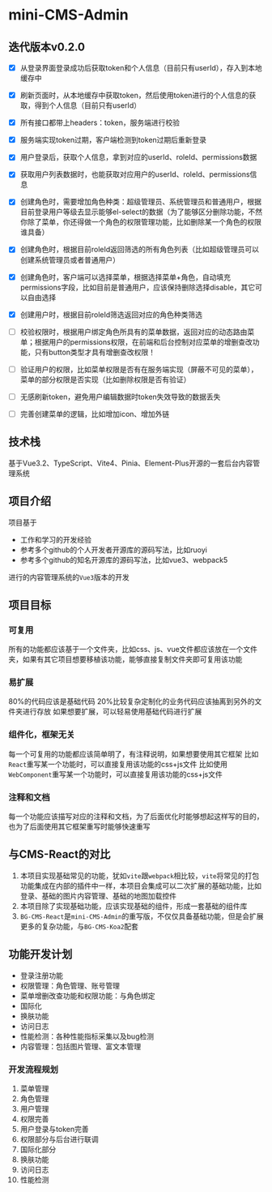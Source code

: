 # mini-CMS-Admin


## 迭代版本v0.2.0

- [x]  从登录界面登录成功后获取token和个人信息（目前只有userId），存入到本地缓存中
- [x]  刷新页面时，从本地缓存中获取token，然后使用token进行的个人信息的获取，得到个人信息（目前只有userId）
- [x]  所有接口都带上headers：token，服务端进行校验
- [x]  服务端实现token过期，客户端检测到token过期后重新登录
- [x]  用户登录后，获取个人信息，拿到对应的userId、roleId、permissions数据
- [x]  获取用户列表数据时，也能获取对应用户的userId、roleId、permissions信息
- [x]  创建角色时，需要增加角色种类：超级管理员、系统管理员和普通用户，根据目前登录用户等级去显示能够el-select的数据（为了能够区分删除功能，不然你除了菜单，你还得做一个角色的权限管理功能，比如删除某一个角色的权限谁具备）
- [x]  创建角色时，根据目前roleId返回筛选的所有角色列表（比如超级管理员可以创建系统管理员或者普通用户）
- [x]  创建角色时，客户端可以选择菜单，根据选择菜单+角色，自动填充permissions字段，比如目前是普通用户，应该保持删除选择disable，其它可以自由选择
- [x]  创建用户时，根据目前roleId筛选返回对应的角色种类筛选
- [ ]  校验权限时，根据用户绑定角色所具有的菜单数据，返回对应的动态路由菜单；根据用户的permissions权限，在前端和后台控制对应菜单的增删查改功能，只有button类型才具有增删查改权限！
- [ ]  验证用户的权限，比如菜单权限是否有在服务端实现（屏蔽不可见的菜单），菜单的部分权限是否实现（比如删除权限是否有验证）
- [ ]  无感刷新token，避免用户编辑数据时token失效导致的数据丢失
- [ ]  完善创建菜单的逻辑，比如增加icon、增加外链


## 技术栈

基于Vue3.2、TypeScript、Vite4、Pinia、Element-Plus开源的一套后台内容管理系统

## 项目介绍
项目基于
- 工作和学习的开发经验
- 参考多个github的个人开发者开源库的源码写法，比如ruoyi
- 参考多个github的知名开源库的源码写法，比如vue3、webpack5

进行的内容管理系统的`Vue3`版本的开发

## 项目目标

### 可复用
所有的功能都应该基于一个文件夹，比如css、js、vue文件都应该放在一个文件夹，如果有其它项目想要移植该功能，能够直接复制文件夹即可复用该功能

### 易扩展
80%的代码应该是基础代码
20%比较复杂定制化的业务代码应该抽离到另外的文件夹进行存放
如果想要扩展，可以轻易使用基础代码进行扩展

### 组件化，框架无关
每一个可复用的功能都应该简单明了，有注释说明，如果想要使用其它框架
比如`React`重写某一个功能时，可以直接复用该功能的css+js文件
比如使用`WebComponent`重写某一个功能时，可以直接复用该功能的css+js文件

### 注释和文档
每一个功能应该描写对应的注释和文档，为了后面优化时能够想起这样写的目的，也为了后面使用其它框架重写时能够快速重写


## 与CMS-React的对比
1. 本项目实现基础常见的功能，犹如`vite`跟`webpack`相比较，`vite`将常见的打包功能集成在内部的插件中一样，本项目会集成可以二次扩展的基础功能，比如登录、基础的图片内容管理、基础的地图加载控件
2. 本项目除了实现基础功能，应该实现基础的组件，形成一套基础的组件库
3. `BG-CMS-React`是`mini-CMS-Admin`的重写版，不仅仅具备基础功能，但是会扩展更多的复杂功能，与`BG-CMS-Koa2`配套

## 功能开发计划

- 登录注册功能
- 权限管理：角色管理、账号管理
- 菜单增删改查功能和权限功能：与角色绑定
- 国际化
- 换肤功能
- 访问日志
- 性能检测：各种性能指标采集以及bug检测
- 内容管理：包括图片管理、富文本管理


### 开发流程规划

1. 菜单管理
2. 角色管理
3. 用户管理
4. 权限完善
5. 用户登录与token完善
6. 权限部分与后台进行联调
7. 国际化部分
8. 换肤功能
9. 访问日志
10. 性能检测
